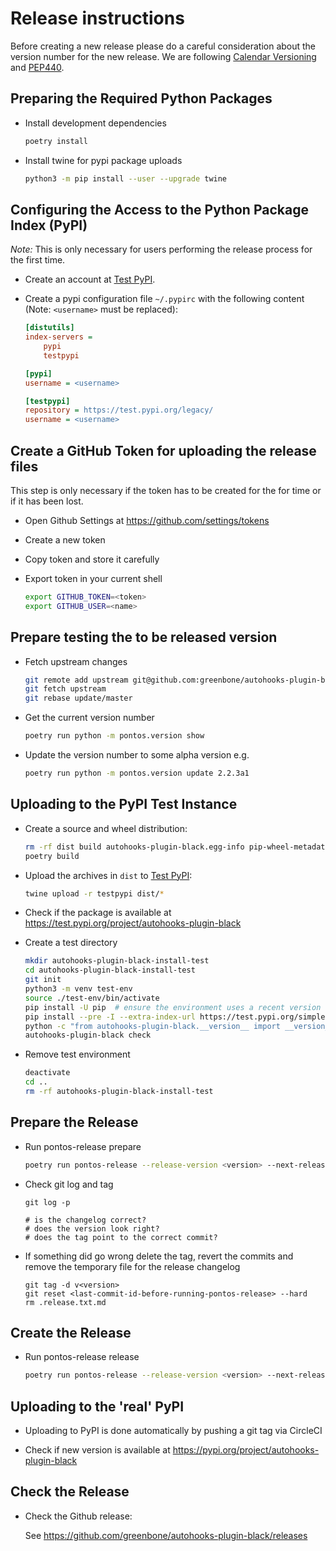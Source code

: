 # Release instructions

Before creating a new release please do a careful consideration about the
version number for the new release. We are following [Calendar Versioning](https://calver.org/)
and [PEP440](https://www.python.org/dev/peps/pep-0440/).

## Preparing the Required Python Packages

* Install development dependencies

  ```sh
  poetry install
  ```

* Install twine for pypi package uploads

  ```sh
  python3 -m pip install --user --upgrade twine
  ```

## Configuring the Access to the Python Package Index (PyPI)

*Note:* This is only necessary for users performing the release process for the
first time.

* Create an account at [Test PyPI](https://packaging.python.org/guides/using-testpypi/).

* Create a pypi configuration file `~/.pypirc` with the following content (Note:
  `<username>` must be replaced):

  ```ini
  [distutils]
  index-servers =
      pypi
      testpypi

  [pypi]
  username = <username>

  [testpypi]
  repository = https://test.pypi.org/legacy/
  username = <username>

## Create a GitHub Token for uploading the release files

This step is only necessary if the token has to be created for the for time or
if it has been lost.

* Open Github Settings at https://github.com/settings/tokens
* Create a new token
* Copy token and store it carefully
* Export token in your current shell

  ```sh
  export GITHUB_TOKEN=<token>
  export GITHUB_USER=<name>
  ```

## Prepare testing the to be released version

* Fetch upstream changes

  ```sh
  git remote add upstream git@github.com:greenbone/autohooks-plugin-black.git
  git fetch upstream
  git rebase update/master
  ```

* Get the current version number

  ```sh
  poetry run python -m pontos.version show
  ```

* Update the version number to some alpha version e.g.

  ```sh
  poetry run python -m pontos.version update 2.2.3a1
  ```

## Uploading to the PyPI Test Instance

* Create a source and wheel distribution:

  ```sh
  rm -rf dist build autohooks-plugin-black.egg-info pip-wheel-metadata
  poetry build
  ```

* Upload the archives in `dist` to [Test PyPI](https://test.pypi.org/):

  ```sh
  twine upload -r testpypi dist/*
  ```

* Check if the package is available at <https://test.pypi.org/project/autohooks-plugin-black>

* Create a test directory

  ```sh
  mkdir autohooks-plugin-black-install-test
  cd autohooks-plugin-black-install-test
  git init
  python3 -m venv test-env
  source ./test-env/bin/activate
  pip install -U pip  # ensure the environment uses a recent version of pip
  pip install --pre -I --extra-index-url https://test.pypi.org/simple/ autohooks-plugin-black
  python -c "from autohooks-plugin-black.__version__ import __version__; print(__version__)"
  autohooks-plugin-black check
  ```

* Remove test environment

  ```sh
  deactivate
  cd ..
  rm -rf autohooks-plugin-black-install-test
  ```

## Prepare the Release

* Run pontos-release prepare

  ```sh
  poetry run pontos-release --release-version <version> --next-release-version <dev-version> --project autohooks-plugin-black --space greenbone --git-signing-key <your-public-gpg-key> --git-remote-name upstream prepare
  ```

* Check git log and tag

  ```
  git log -p

  # is the changelog correct?
  # does the version look right?
  # does the tag point to the correct commit?
  ```

* If something did go wrong delete the tag, revert the commits and remove the
  temporary file for the release changelog

  ```
  git tag -d v<version>
  git reset <last-commit-id-before-running-pontos-release> --hard
  rm .release.txt.md
  ```

## Create the Release

* Run pontos-release release

  ```sh
  poetry run pontos-release --release-version <version> --next-release-version <dev-version> --project autohooks-plugin-black --space greenbone --git-signing-key <your-public-gpg-key> --git-remote-name upstream release
  ```

## Uploading to the 'real' PyPI

* Uploading to PyPI is done automatically by pushing a git tag via CircleCI

* Check if new version is available at <https://pypi.org/project/autohooks-plugin-black>

## Check the Release

* Check the Github release:

   See https://github.com/greenbone/autohooks-plugin-black/releases
